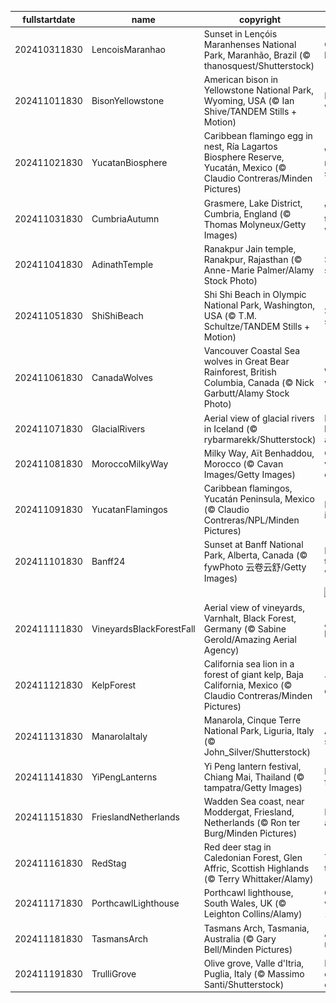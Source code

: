 |fullstartdate|name|copyright|title|image|
|--|--|--|--|--|
202410311830|LencoisMaranhao|Sunset in Lençóis Maranhenses National Park, Maranhão, Brazil (© thanosquest/Shutterstock)|Otherworldly beauty|![](/en-IN/2024/11/202410311830LencoisMaranhao.jpg)|
202411011830|BisonYellowstone|American bison in Yellowstone National Park, Wyoming, USA (© Ian Shive/TANDEM Stills + Motion)|Mighty and wild|![](/en-IN/2024/11/202411011830BisonYellowstone.jpg)|
202411021830|YucatanBiosphere|Caribbean flamingo egg in nest, Ría Lagartos Biosphere Reserve, Yucatán, Mexico (© Claudio Contreras/Minden Pictures)|Where nature meets sustainability|![](/en-IN/2024/11/202411021830YucatanBiosphere.jpg)|
202411031830|CumbriaAutumn|Grasmere, Lake District, Cumbria, England (© Thomas Molyneux/Getty Images)|Worth a thousand words|![](/en-IN/2024/11/202411031830CumbriaAutumn.jpg)|
202411041830|AdinathTemple|Ranakpur Jain temple, Ranakpur, Rajasthan (© Anne-Marie Palmer/Alamy Stock Photo)|Sanctuary of serenity|![](/en-IN/2024/11/202411041830AdinathTemple.jpg)|
202411051830|ShiShiBeach|Shi Shi Beach in Olympic National Park, Washington, USA (© T.M. Schultze/TANDEM Stills + Motion)|Shades of sunset|![](/en-IN/2024/11/202411051830ShiShiBeach.jpg)|
202411061830|CanadaWolves|Vancouver Coastal Sea wolves in Great Bear Rainforest, British Columbia, Canada (© Nick Garbutt/Alamy Stock Photo)|Wolves in the wild|![](/en-IN/2024/11/202411061830CanadaWolves.jpg)|
202411071830|GlacialRivers|Aerial view of glacial rivers in Iceland (© rybarmarekk/Shutterstock)|From the land of fire and ice|![](/en-IN/2024/11/202411071830GlacialRivers.jpg)|
202411081830|MoroccoMilkyWay|Milky Way, Aït Benhaddou, Morocco (© Cavan Images/Getty Images)|Cosmic views over earthly hues|![](/en-IN/2024/11/202411081830MoroccoMilkyWay.jpg)|
202411091830|YucatanFlamingos|Caribbean flamingos, Yucatán Peninsula, Mexico (© Claudio Contreras/NPL/Minden Pictures)|Flamboyance in flight|![](/en-IN/2024/11/202411091830YucatanFlamingos.jpg)|
202411101830|Banff24|Sunset at Banff National Park, Alberta, Canada (© fywPhoto 云卷云舒/Getty Images)|First flakes in the wilderness|![](/en-IN/2024/11/202411101830Banff24.jpg)|
||||![](/en-IN/2024/11/.jpg)|
202411111830|VineyardsBlackForestFall|Aerial view of vineyards, Varnhalt, Black Forest, Germany (© Sabine Gerold/Amazing Aerial Agency)|A proud heritage|![](/en-IN/2024/11/202411111830VineyardsBlackForestFall.jpg)|
202411121830|KelpForest|California sea lion in a forest of giant kelp, Baja California, Mexico (© Claudio Contreras/Minden Pictures)|The lion king of the sea|![](/en-IN/2024/11/202411121830KelpForest.jpg)|
202411131830|ManarolaItaly|Manarola, Cinque Terre National Park, Liguria, Italy (© John_Silver/Shutterstock)|A cliffside story|![](/en-IN/2024/11/202411131830ManarolaItaly.jpg)|
202411141830|YiPengLanterns|Yi Peng lantern festival, Chiang Mai, Thailand (© tampatra/Getty Images)|Hope takes flight|![](/en-IN/2024/11/202411141830YiPengLanterns.jpg)|
202411151830|FrieslandNetherlands|Wadden Sea coast, near Moddergat, Friesland, Netherlands (© Ron ter Burg/Minden Pictures)|Mud, sea and sky|![](/en-IN/2024/11/202411151830FrieslandNetherlands.jpg)|
202411161830|RedStag|Red deer stag in Caledonian Forest, Glen Affric, Scottish Highlands (© Terry Whittaker/Alamy)|The 'hart' of the Highland|![](/en-IN/2024/11/202411161830RedStag.jpg)|
202411171830|PorthcawlLighthouse|Porthcawl lighthouse, South Wales, UK (© Leighton Collins/Alamy)|Guiding the way since 1860|![](/en-IN/2024/11/202411171830PorthcawlLighthouse.jpg)|
202411181830|TasmansArch|Tasmans Arch, Tasmania, Australia (© Gary Bell/Minden Pictures)|An arch that rocks|![](/en-IN/2024/11/202411181830TasmansArch.jpg)|
202411191830|TrulliGrove|Olive grove, Valle d'Itria, Puglia, Italy (© Massimo Santi/Shutterstock)|Many centuries of olive trees|![](/en-IN/2024/11/202411191830TrulliGrove.jpg)|
